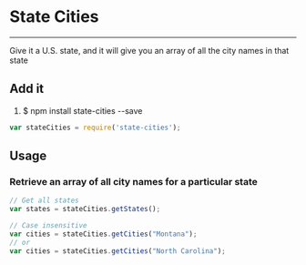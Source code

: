 # State Cities
--------------
Give it a U.S. state, and it will give you an array of all the city names in that state

## Add it

1. $ npm install state-cities --save
```javascript
var stateCities = require('state-cities');
```

## Usage

### Retrieve an array of all city names for a particular state
```javascript
// Get all states
var states = stateCities.getStates();

// Case insensitive
var cities = stateCities.getCities("Montana");
// or 
var cities = stateCities.getCities("North Carolina");
```